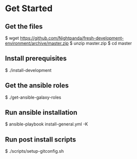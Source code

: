 # Get Started
## Get the files
$ wget https://github.com/Nightpanda/fresh-development-environment/archive/master.zip
$ unzip master.zip
$ cd master
## Install prerequisites
$ ./install-development
## Get the ansible roles
$ ./get-ansible-galaxy-roles
## Run ansible installation
$ ansible-playbook install-general.yml -K
## Run post install scripts
$ ./scripts/setup-gitconfig.sh
